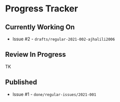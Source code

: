 # Progress Tracker

## Currently Working On

* Issue #2 - `drafts/regular-2021-002-ajhalili2006`

## Review In Progress

TK

## Published

* Issue #1 - `done/regular-issues/2021-001`
